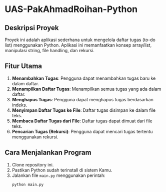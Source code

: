 # UAS-PakAhmadRoihan-Python

## Deskripsi Proyek
Proyek ini adalah aplikasi sederhana untuk mengelola daftar tugas (to-do list) menggunakan Python. Aplikasi ini memanfaatkan konsep array/list, manipulasi string, file handling, dan rekursi.

## Fitur Utama
1. **Menambahkan Tugas**: Pengguna dapat menambahkan tugas baru ke dalam daftar.
2. **Menampilkan Daftar Tugas**: Menampilkan semua tugas yang ada dalam daftar.
3. **Menghapus Tugas**: Pengguna dapat menghapus tugas berdasarkan indeks.
4. **Menyimpan Daftar Tugas ke File**: Daftar tugas disimpan ke dalam file teks.
5. **Membaca Daftar Tugas dari File**: Daftar tugas dapat dimuat dari file teks.
6. **Pencarian Tugas (Rekursi)**: Pengguna dapat mencari tugas tertentu menggunakan rekursi.

## Cara Menjalankan Program
1. Clone repository ini.
2. Pastikan Python sudah terinstall di sistem Kamu.
3. Jalankan file `main.py` menggunakan perintah:
   ```bash
   python main.py
